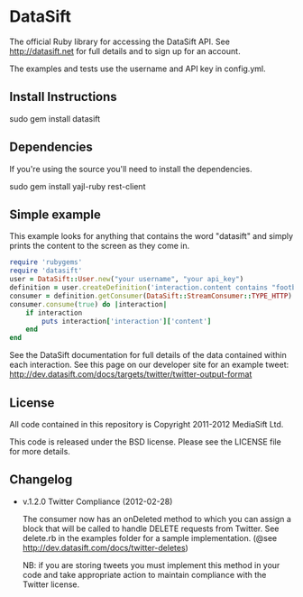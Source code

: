 DataSift
========

The official Ruby library for accessing the DataSift API. See
http://datasift.net for full details and to sign up for an account.

The examples and tests use the username and API key in config.yml.

Install Instructions
--------------------

sudo gem install datasift

Dependencies
------------

If you're using the source you'll need to install the dependencies.

sudo gem install yajl-ruby rest-client

Simple example
--------------

This example looks for anything that contains the word "datasift" and simply
prints the content to the screen as they come in.

```ruby
require 'rubygems'
require 'datasift'
user = DataSift::User.new("your username", "your api_key")
definition = user.createDefinition('interaction.content contains "football"')
consumer = definition.getConsumer(DataSift::StreamConsumer::TYPE_HTTP)
consumer.consume(true) do |interaction|
	if interaction
		puts interaction['interaction']['content']
	end
end
```

See the DataSift documentation for full details of the data contained within
each interaction. See this page on our developer site for an example tweet:
http://dev.datasift.com/docs/targets/twitter/twitter-output-format

License
-------

All code contained in this repository is Copyright 2011-2012 MediaSift Ltd.

This code is released under the BSD license. Please see the LICENSE file for
more details.

Changelog
---------

* v.1.2.0 Twitter Compliance (2012-02-28)

  The consumer now has an onDeleted method to which you can assign a block
  that will be called to handle DELETE requests from Twitter. See delete.rb
  in the examples folder for a sample implementation.
  (@see http://dev.datasift.com/docs/twitter-deletes)

  NB: if you are storing tweets you must implement this method in your code
  and take appropriate action to maintain compliance with the Twitter license.
